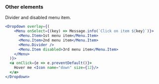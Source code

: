 <demo>

### Other elements

Divider and disabled menu item.

```jsx live
<Dropdown overlay={(
    <Menu onSelect={(key) => Message.info(`Click on item ${key}`)}>
      <Menu.Item>1st menu item</Menu.Item>
      <Menu.Item>2nd menu item</Menu.Item>
      <Menu.Divider />
      <Menu.Item disabled>3rd menu item</Menu.Item>
    </Menu>
  )}>
  <a onClick={e => e.preventDefault()}>
    Hover me <Icon name="down" size={12}/>
  </a>
</Dropdown>
```

</demo>
